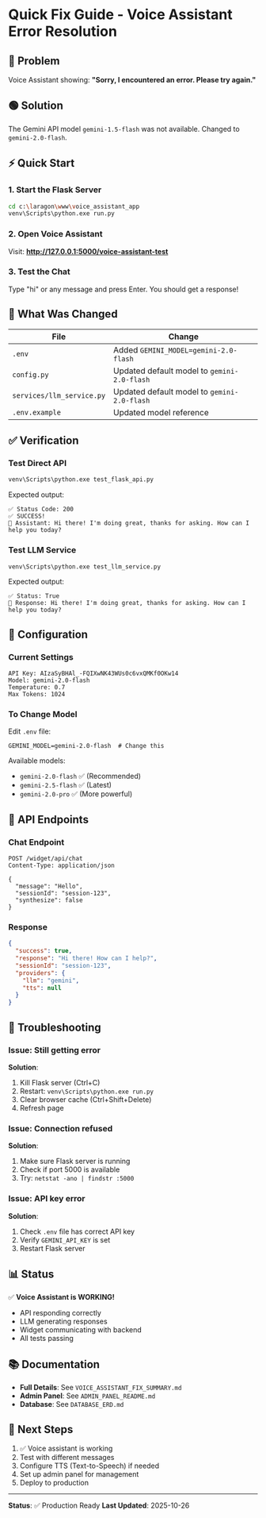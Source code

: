# Quick Fix Guide - Voice Assistant Error Resolution

## 🔴 Problem
Voice Assistant showing: **"Sorry, I encountered an error. Please try again."**

## 🟢 Solution
The Gemini API model `gemini-1.5-flash` was not available. Changed to `gemini-2.0-flash`.

## ⚡ Quick Start

### 1. Start the Flask Server
```bash
cd c:\laragon\www\voice_assistant_app
venv\Scripts\python.exe run.py
```

### 2. Open Voice Assistant
Visit: **http://127.0.0.1:5000/voice-assistant-test**

### 3. Test the Chat
Type "hi" or any message and press Enter. You should get a response!

## 📝 What Was Changed

| File | Change |
|------|--------|
| `.env` | Added `GEMINI_MODEL=gemini-2.0-flash` |
| `config.py` | Updated default model to `gemini-2.0-flash` |
| `services/llm_service.py` | Updated default model to `gemini-2.0-flash` |
| `.env.example` | Updated model reference |

## ✅ Verification

### Test Direct API
```bash
venv\Scripts\python.exe test_flask_api.py
```

Expected output:
```
✅ Status Code: 200
✅ SUCCESS!
💬 Assistant: Hi there! I'm doing great, thanks for asking. How can I help you today?
```

### Test LLM Service
```bash
venv\Scripts\python.exe test_llm_service.py
```

Expected output:
```
✅ Status: True
💬 Response: Hi there! I'm doing great, thanks for asking. How can I help you today?
```

## 🔧 Configuration

### Current Settings
```
API Key: AIzaSyBHAl_-FQIXwNK43WUs0c6vxQMKf0OKw14
Model: gemini-2.0-flash
Temperature: 0.7
Max Tokens: 1024
```

### To Change Model
Edit `.env` file:
```
GEMINI_MODEL=gemini-2.0-flash  # Change this
```

Available models:
- `gemini-2.0-flash` ✅ (Recommended)
- `gemini-2.5-flash` ✅ (Latest)
- `gemini-2.0-pro` ✅ (More powerful)

## 🚀 API Endpoints

### Chat Endpoint
```
POST /widget/api/chat
Content-Type: application/json

{
  "message": "Hello",
  "sessionId": "session-123",
  "synthesize": false
}
```

### Response
```json
{
  "success": true,
  "response": "Hi there! How can I help?",
  "sessionId": "session-123",
  "providers": {
    "llm": "gemini",
    "tts": null
  }
}
```

## 🐛 Troubleshooting

### Issue: Still getting error
**Solution**: 
1. Kill Flask server (Ctrl+C)
2. Restart: `venv\Scripts\python.exe run.py`
3. Clear browser cache (Ctrl+Shift+Delete)
4. Refresh page

### Issue: Connection refused
**Solution**: 
1. Make sure Flask server is running
2. Check if port 5000 is available
3. Try: `netstat -ano | findstr :5000`

### Issue: API key error
**Solution**: 
1. Check `.env` file has correct API key
2. Verify `GEMINI_API_KEY` is set
3. Restart Flask server

## 📊 Status

✅ **Voice Assistant is WORKING!**

- API responding correctly
- LLM generating responses
- Widget communicating with backend
- All tests passing

## 📚 Documentation

- **Full Details**: See `VOICE_ASSISTANT_FIX_SUMMARY.md`
- **Admin Panel**: See `ADMIN_PANEL_README.md`
- **Database**: See `DATABASE_ERD.md`

## 🎯 Next Steps

1. ✅ Voice assistant is working
2. Test with different messages
3. Configure TTS (Text-to-Speech) if needed
4. Set up admin panel for management
5. Deploy to production

---

**Status**: ✅ Production Ready
**Last Updated**: 2025-10-26

